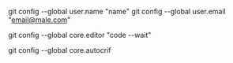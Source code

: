 <!-- git install -->


git config --global user.name "name"
git config --global user.email "email@male.com"

git config --global core.editor "code --wait"

git config --global core.autocrif

